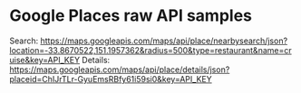 # Google Places raw API samples

Search: https://maps.googleapis.com/maps/api/place/nearbysearch/json?location=-33.8670522,151.1957362&radius=500&type=restaurant&name=cruise&key=API_KEY
Details: https://maps.googleapis.com/maps/api/place/details/json?placeid=ChIJrTLr-GyuEmsRBfy61i59si0&key=API_KEY